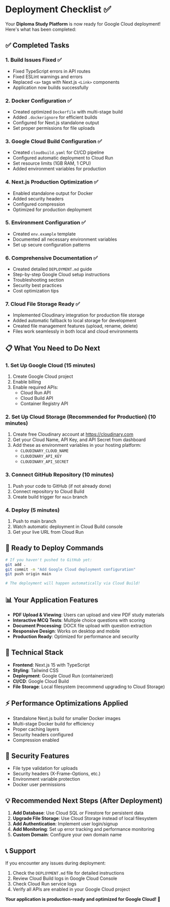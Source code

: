 # Deployment Checklist ✅

Your **Diploma Study Platform** is now ready for Google Cloud deployment! Here's what has been completed:

## ✅ Completed Tasks

### 1. **Build Issues Fixed** ✅
- Fixed TypeScript errors in API routes
- Fixed ESLint warnings and errors
- Replaced `<a>` tags with Next.js `<Link>` components
- Application now builds successfully

### 2. **Docker Configuration** ✅
- Created optimized `Dockerfile` with multi-stage build
- Added `.dockerignore` for efficient builds
- Configured for Next.js standalone output
- Set proper permissions for file uploads

### 3. **Google Cloud Build Configuration** ✅
- Created `cloudbuild.yaml` for CI/CD pipeline
- Configured automatic deployment to Cloud Run
- Set resource limits (1GB RAM, 1 CPU)
- Added environment variables for production

### 4. **Next.js Production Optimization** ✅
- Enabled standalone output for Docker
- Added security headers
- Configured compression
- Optimized for production deployment

### 5. **Environment Configuration** ✅
- Created `env.example` template
- Documented all necessary environment variables
- Set up secure configuration patterns

### 6. **Comprehensive Documentation** ✅
- Created detailed `DEPLOYMENT.md` guide
- Step-by-step Google Cloud setup instructions
- Troubleshooting section
- Security best practices
- Cost optimization tips

### 7. **Cloud File Storage Ready** ✅
- Implemented Cloudinary integration for production file storage
- Added automatic fallback to local storage for development
- Created file management features (upload, rename, delete)
- Files work seamlessly in both local and cloud environments

## 📋 What You Need to Do Next

### 1. **Set Up Google Cloud** (15 minutes)
1. Create Google Cloud project
2. Enable billing
3. Enable required APIs:
   - Cloud Run API
   - Cloud Build API
   - Container Registry API

### 2. **Set Up Cloud Storage (Recommended for Production)** (10 minutes)
1. Create free Cloudinary account at https://cloudinary.com
2. Get your Cloud Name, API Key, and API Secret from dashboard
3. Add these as environment variables in your hosting platform:
   - `CLOUDINARY_CLOUD_NAME`
   - `CLOUDINARY_API_KEY` 
   - `CLOUDINARY_API_SECRET`

### 3. **Connect GitHub Repository** (10 minutes)
1. Push your code to GitHub (if not already done)
2. Connect repository to Cloud Build
3. Create build trigger for `main` branch

### 4. **Deploy** (5 minutes)
1. Push to main branch
2. Watch automatic deployment in Cloud Build console
3. Get your live URL from Cloud Run

## 🚀 Ready to Deploy Commands

```bash
# If you haven't pushed to GitHub yet:
git add .
git commit -m "Add Google Cloud deployment configuration"
git push origin main

# The deployment will happen automatically via Cloud Build!
```

## 📊 Your Application Features

- **PDF Upload & Viewing**: Users can upload and view PDF study materials
- **Interactive MCQ Tests**: Multiple choice questions with scoring
- **Document Processing**: DOCX file upload with question extraction
- **Responsive Design**: Works on desktop and mobile
- **Production Ready**: Optimized for performance and security

## 🔧 Technical Stack

- **Frontend**: Next.js 15 with TypeScript
- **Styling**: Tailwind CSS
- **Deployment**: Google Cloud Run (containerized)
- **CI/CD**: Google Cloud Build
- **File Storage**: Local filesystem (recommend upgrading to Cloud Storage)

## ⚡ Performance Optimizations Applied

- Standalone Next.js build for smaller Docker images
- Multi-stage Docker build for efficiency
- Proper caching layers
- Security headers configured
- Compression enabled

## 🔐 Security Features

- File type validation for uploads
- Security headers (X-Frame-Options, etc.)
- Environment variable protection
- Docker user permissions

## 💡 Recommended Next Steps (After Deployment)

1. **Add Database**: Use Cloud SQL or Firestore for persistent data
2. **Upgrade File Storage**: Use Cloud Storage instead of local filesystem
3. **Add Authentication**: Implement user login/signup
4. **Add Monitoring**: Set up error tracking and performance monitoring
5. **Custom Domain**: Configure your own domain name

## 📞 Support

If you encounter any issues during deployment:

1. Check the `DEPLOYMENT.md` file for detailed instructions
2. Review Cloud Build logs in Google Cloud Console
3. Check Cloud Run service logs
4. Verify all APIs are enabled in your Google Cloud project

**Your application is production-ready and optimized for Google Cloud! 🎉**
